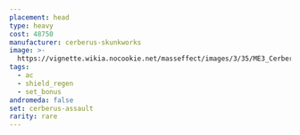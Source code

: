 ```yaml
---
placement: head
type: heavy
cost: 48750
manufacturer: cerberus-skunkworks
image: >-
  https://vignette.wikia.nocookie.net/masseffect/images/3/35/ME3_Cerberus_Assault_Armor.png/revision/latest?cb=20120314164810
tags:
  - ac
  - shield_regen
  - set_bonus
andromeda: false
set: cerberus-assault
rarity: rare
---
```

